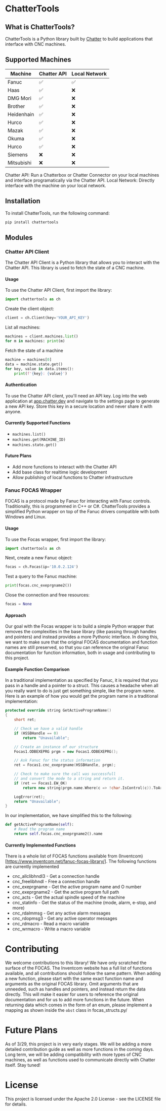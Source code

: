 # ChatterTools

## What is ChatterTools?
ChatterTools is a Python library built by [Chatter](https://chatter.dev) to build applications that interface with CNC machines.

## Supported Machines

| Machine | Chatter API | Local Network |
| --- | --- | --- |
| Fanuc | ✅ | ✅ |
| Haas | ✅ | ❌ |
| DMG Mori | ✅ | ❌ |
| Brother | ✅ | ❌ |
| Heidenhain | ✅ | ❌ |
| Hurco | ✅ | ❌ |
| Mazak | ✅ | ❌ |
| Okuma | ✅ | ❌ |
| Hurco | ✅ | ❌ |
| Siemens | ❌ | ❌ |
| Mitsubishi | ❌ | ❌ |

Chatter API: Run a Chatterbox or Chatter Connector on your local machines and interface programatically via the Chatter API.
Local Network: Directly interface with the machine on your local network.

## Installation
To install ChatterTools, run the following command:
```bash
pip install chattertools
```

## Modules

### Chatter API Client
The Chatter API Client is a Python library that allows you to interact with the Chatter API. This library is used to fetch the state of a CNC machine.
#### Usage
To use the Chatter API Client, first import the library:
```python
import chattertools as ch
```
Create the client object:
```python
client = ch.Client(key='YOUR_API_KEY')
```
List all machines:
```python
machines = client.machines.list()
for m in machines: print(m)
```
Fetch the state of a machine
```python
machine = machines[0]
data = machine.state.get()
for key, value in data.items():
	print(f'{key}: {value}')
```
#### Authentication
To use the Chatter API client, you'll need an API key. Log into the web application at [app.chatter.dev](https://app.chatter.dev) and navigate to the settings page to generate a new API key. Store this key in a secure location and never share it with anyone.
#### Currently Supported Functions
- `machines.list()`
- `machines.get(MACHINE_ID)`
- `machines.state.get()`

#### Future Plans
- Add more functions to interact with the Chatter API
- Add base class for realtime logic development
- Allow publishing of local functions to Chatter infrastructure

### Fanuc FOCAS Wrapper
FOCAS is a protocol made by Fanuc for interacting with Fanuc controls. Traditionally, this is programmed in C++ or C#. ChatterTools provides a simplified Python wrapper on top of the Fanuc drivers compatible with both Windows and Linux.

#### Usage
To use the Focas wrapper, first import the library:
```python
import chattertools as ch
```

Next, create a new Fanuc object:
```python
focas = ch.Focas(ip='10.0.2.124')
```

Test a query to the Fanuc machine:
```python
print(focas.cnc_exeprgname2())
```

Close the connection and free resources:
```python
focas = None
```

#### Approach
Our goal with the Focas wrapper is to build a simple Python wrapper that removes the complexities in the base library (like passing through handles and pointers) and instead provides a more Pythonic interface. In doing this, we want to make sure that the original FOCAS documentation and function names are still preserved, so that you can reference the original Fanuc documentation for function information, both in usage and contributing to this project.

#### Example Function Comparison
In a traditional implementation as specified by Fanuc, it is required that you pass in a handle and a pointer to a struct. This causes a headache when all you really want to do is just get something simple, like the program name. Here is an example of how you would get the program name in a traditional implementation:

```c++
protected override string GetActiveProgramName()
{
	short ret;

	// Check we have a valid handle
	if (HSSBHandle == 0)
		return "Unavailable";

	// Create an instance of our structure
	Focas1.ODBEXEPRG prgm = new Focas1.ODBEXEPRG();

	// Ask Fanuc for the status information
	ret = Focas1.cnc_exeprgname(HSSBHandle, prgm);

	// Check to make sure the call was successfull
	// and convert the mode to a string and return it.
	if (ret == Focas1.EW_OK)
		return new string(prgm.name.Where(c => !char.IsControl(c)).ToArray());

	LogError(ret);
	return "Unavailable";
}
```

In our implementation, we have simplified this to the following:

```python
def getActiveProgramName(self):
    # Read the program name
    return self.focas.cnc_exeprgname2().name
```

#### Currently Implemented Functions
There is a whole list of FOCAS functions available from (Inventcom)[https://www.inventcom.net/fanuc-focas-library/]. The following functions are currently implemented

- cnc_allclibhndl3 - Get a connection handle
- cnc_freelibhndl - Free a connection handle
- cnc_exeprgname - Get the active program name and O number
- cnc_exeprgname2 - Get the active program full path
- cnc_acts - Get the actual spindle speed of the machine
- cnc_statinfo - Get the status of the machine (mode, alarm, e-stop, and more)
- cnc_rdalmmsg - Get any active alarm messages
- cnc_rdopmsg3 - Get any active operator messages
- cnc_rdmacro - Read a macro variable
- cnc_wrmacro - Write a macro variable

# Contributing
We welcome contributions to this library! We have only scratched the surface of the FOCAS. The Inventcom website has a full list of functions available, and all contributions should follow the same pattern. When adding a new function, please start with the same exact function name and arguments as the original FOCAS library. Omit arguments that are unneeded, such as handles and pointers, and instead return the data directly. This will make it easier for users to reference the original documentation and for us to add more functions in the future. When returning data which comes in the form of an enum, please implement a mapping as shown inside the `obst` class in focas_structs.py/

# Future Plans
As of 3/29, this project is in very early stages. We will be adding a more detailed contribution guide as well as more functions in the coming days.
Long term, we will be adding compatibility with more types of CNC machines, as well as functions used to communicate directly with Chatter itself. Stay tuned!

# License
This project is licensed under the Apache 2.0 License - see the LICENSE file for details.